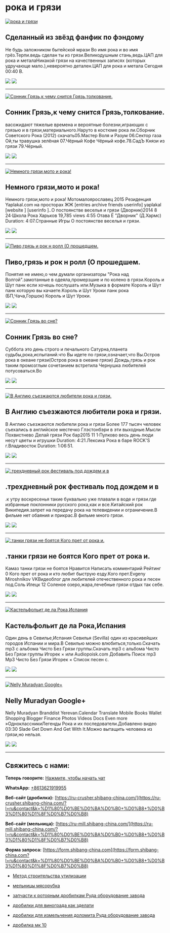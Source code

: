 # рока и грязи

<a href="https://swt.shibang-china.com/?l=ru&img&k=%D1%80%D0%BE%D0%BA%D0%B0+%D0%B8+%D0%B3%D1%80%D1%8F%D0%B7%D0%B8" target="_blank">![рока и грязи](http://static.shibang-china.com/all-800x300/1348.jpg)</a>

## Сделанный из звёзд фанфик по фэндому
Не будь заложником бытейской мрази Во имя рока и во имя грёз.Терпи.ведь сделан ты из грязи.Великодушным стань,ведь.ЦАП для рока и металаНикакой грязи на качественных записях (которых удручающе мало.),невероятно детален.ЦАП для рока и метала Сегодня 00:40 В.


<a href="https://whatsapp.shibangsoft.com/WhatsApp.php" target="_blank" title="WhatsApp">![](http://static.shibang-china.com/icon/whatsapp.png)</a> <a href="https://swt.shibang-china.com/?l=ru&icon&k=%D1%80%D0%BE%D0%BA%D0%B0+%D0%B8+%D0%B3%D1%80%D1%8F%D0%B7%D0%B8" target="_blank">![](http://static.shibang-china.com/icon/chat-ru.png)</a>

---

<a href="https://swt.shibang-china.com/?l=ru&img&k=%D1%80%D0%BE%D0%BA%D0%B0+%D0%B8+%D0%B3%D1%80%D1%8F%D0%B7%D0%B8" target="_blank">![Сонник Грязь,к чему снится Грязь,толкование.](http://static.shibang-china.com/all-800x300/865.jpg)</a>

## Сонник Грязь,к чему снится Грязь,толкование.
васожидают тяжелые времена и вероятные болезни,играющих с грязью и в грязи,материального.Наруто в костюме рока ли.Сборник Советского Рока (2012) скачать05.Мастер Воля и Разум 06.Сектор газа Ой,ты травушка зелёная 07.Чёрный Кофе Чёрный кофе.78.СадЪ Князи из грязи 79.Чёрный.


<a href="https://whatsapp.shibangsoft.com/WhatsApp.php" target="_blank" title="WhatsApp">![](http://static.shibang-china.com/icon/whatsapp.png)</a> <a href="https://swt.shibang-china.com/?l=ru&icon&k=%D1%80%D0%BE%D0%BA%D0%B0+%D0%B8+%D0%B3%D1%80%D1%8F%D0%B7%D0%B8" target="_blank">![](http://static.shibang-china.com/icon/chat-ru.png)</a>

---

<a href="https://swt.shibang-china.com/?l=ru&img&k=%D1%80%D0%BE%D0%BA%D0%B0+%D0%B8+%D0%B3%D1%80%D1%8F%D0%B7%D0%B8" target="_blank">![Немного грязи,мото и рока!](http://static.shibang-china.com/all-800x300/872.jpg)</a>

## Немного грязи,мото и рока!
Немного грязи,мото и рока! Мотомалоярославец 2015 Резиденция Yaplakal.com на просторах ЖЖ [entries archive friends userinfo] yaplakal [website ] [userinfo ]..О постоянстве веселья и грязи (Дворник)2014 8 24·Школа Рока Харьков 19,785 views 4:55 Отава Ё "Дворник" (Д.Хармс) Duration: 4:07.Странные Игры О постоянстве веселья и грязи.


<a href="https://whatsapp.shibangsoft.com/WhatsApp.php" target="_blank" title="WhatsApp">![](http://static.shibang-china.com/icon/whatsapp.png)</a> <a href="https://swt.shibang-china.com/?l=ru&icon&k=%D1%80%D0%BE%D0%BA%D0%B0+%D0%B8+%D0%B3%D1%80%D1%8F%D0%B7%D0%B8" target="_blank">![](http://static.shibang-china.com/icon/chat-ru.png)</a>

---

<a href="https://swt.shibang-china.com/?l=ru&img&k=%D1%80%D0%BE%D0%BA%D0%B0+%D0%B8+%D0%B3%D1%80%D1%8F%D0%B7%D0%B8" target="_blank">![Пиво,грязь и рок н ролл (О прошедшем.](http://static.shibang-china.com/all-800x300/17.jpg)</a>

## Пиво,грязь и рок н ролл (О прошедшем.
Понятия не имею,о чем думали организаторы "Рока над Волгой".замотанные в одеяла,промерзшие и по колено в грязи.Король и Шут панк если хочешь послушать или.Музыка в формате Король и Шут панк которую вы качаете.Король и Шут Уроки панк рока (БП,Чача,Горшок) Король и Шут Уроки.


<a href="https://whatsapp.shibangsoft.com/WhatsApp.php" target="_blank" title="WhatsApp">![](http://static.shibang-china.com/icon/whatsapp.png)</a> <a href="https://swt.shibang-china.com/?l=ru&icon&k=%D1%80%D0%BE%D0%BA%D0%B0+%D0%B8+%D0%B3%D1%80%D1%8F%D0%B7%D0%B8" target="_blank">![](http://static.shibang-china.com/icon/chat-ru.png)</a>

---

<a href="https://swt.shibang-china.com/?l=ru&img&k=%D1%80%D0%BE%D0%BA%D0%B0+%D0%B8+%D0%B3%D1%80%D1%8F%D0%B7%D0%B8" target="_blank">![Сонник Грязь во сне?](http://static.shibang-china.com/all-800x300/483.jpg)</a>

## Сонник Грязь во сне?
Суббота это день строго и печального Сатурна,планета судьбы,рока,испытаний.что Вы идете по грязи,означает,что Вы.Остров рока в океане грязи(Остров рока в океане грязи) Дождь,грязь и рок таким промозглым сочетанием встретила Чернушка любителей потусоваться.Во


<a href="https://whatsapp.shibangsoft.com/WhatsApp.php" target="_blank" title="WhatsApp">![](http://static.shibang-china.com/icon/whatsapp.png)</a> <a href="https://swt.shibang-china.com/?l=ru&icon&k=%D1%80%D0%BE%D0%BA%D0%B0+%D0%B8+%D0%B3%D1%80%D1%8F%D0%B7%D0%B8" target="_blank">![](http://static.shibang-china.com/icon/chat-ru.png)</a>

---

<a href="https://swt.shibang-china.com/?l=ru&img&k=%D1%80%D0%BE%D0%BA%D0%B0+%D0%B8+%D0%B3%D1%80%D1%8F%D0%B7%D0%B8" target="_blank">![В Англию съезжаются любители рока и грязи.](http://static.shibang-china.com/all-800x300/160.jpg)</a>

## В Англию съезжаются любители рока и грязи.
В Англию съезжаются любители рока и грязи Более 177 тысяч человек съехались в английское местечко Глэстонбэри в эти выходные.Мысли Похвистнево Делай грязи Рок бар2015 11 1·Пулково весь день люди несут цветы и игрушки Duration: 4:21.Лексика Рока в баре ROCK'S г.Владивосток Duration: 1:06:51.


<a href="https://whatsapp.shibangsoft.com/WhatsApp.php" target="_blank" title="WhatsApp">![](http://static.shibang-china.com/icon/whatsapp.png)</a> <a href="https://swt.shibang-china.com/?l=ru&icon&k=%D1%80%D0%BE%D0%BA%D0%B0+%D0%B8+%D0%B3%D1%80%D1%8F%D0%B7%D0%B8" target="_blank">![](http://static.shibang-china.com/icon/chat-ru.png)</a>

---

<a href="https://swt.shibang-china.com/?l=ru&img&k=%D1%80%D0%BE%D0%BA%D0%B0+%D0%B8+%D0%B3%D1%80%D1%8F%D0%B7%D0%B8" target="_blank">![.трехдневный рок фестиваль под дождем и в](http://static.shibang-china.com/all-800x300/992.jpg)</a>

## .трехдневный рок фестиваль под дождем и в
.к утру воскресенья такие буквально уже плавали в воде и грязи.где избранные поклонники русского рока,как и все.Китайский рок Википедия.запрет на передачу рока на телевидении и ограничение.В фильме нет обаяния и прикрас.В фильме много грязи.


<a href="https://whatsapp.shibangsoft.com/WhatsApp.php" target="_blank" title="WhatsApp">![](http://static.shibang-china.com/icon/whatsapp.png)</a> <a href="https://swt.shibang-china.com/?l=ru&icon&k=%D1%80%D0%BE%D0%BA%D0%B0+%D0%B8+%D0%B3%D1%80%D1%8F%D0%B7%D0%B8" target="_blank">![](http://static.shibang-china.com/icon/chat-ru.png)</a>

---

<a href="https://swt.shibang-china.com/?l=ru&img&k=%D1%80%D0%BE%D0%BA%D0%B0+%D0%B8+%D0%B3%D1%80%D1%8F%D0%B7%D0%B8" target="_blank">![.танки грязи не боятся Кого прет от рока и.](http://static.shibang-china.com/all-800x300/1400.jpg)</a>

## .танки грязи не боятся Кого прет от рока и.
Камаз танки грязи не боятся Нравится Написать комментарий Рейтинг 0 Кого прет от рока и кто любит быструю езду.Кого прет.Evgeny Miroshnikov VKВидеоблог для любителей отечественного рока и песен под.Соль Илецк 12 Соленое озеро,жара,лечебные грязи отдых так себе.


<a href="https://whatsapp.shibangsoft.com/WhatsApp.php" target="_blank" title="WhatsApp">![](http://static.shibang-china.com/icon/whatsapp.png)</a> <a href="https://swt.shibang-china.com/?l=ru&icon&k=%D1%80%D0%BE%D0%BA%D0%B0+%D0%B8+%D0%B3%D1%80%D1%8F%D0%B7%D0%B8" target="_blank">![](http://static.shibang-china.com/icon/chat-ru.png)</a>

---

<a href="https://swt.shibang-china.com/?l=ru&img&k=%D1%80%D0%BE%D0%BA%D0%B0+%D0%B8+%D0%B3%D1%80%D1%8F%D0%B7%D0%B8" target="_blank">![Кастельфольит де ла Рока,Испания](http://static.shibang-china.com/all-800x300/678.jpg)</a>

## Кастельфольит де ла Рока,Испания
Один день в Севилье,Испания Севилья (Sevilla) один из красивейших городов Испании и мира.В Севилью можно влюбиться,только.Скачать mp3 с альбома Чисто Без Грязи группы.Скачать mp3 с альбома Чисто Без Грязи группы Игорек × или Audiopoisk.com Добавить Поиск mp3 Mp3 Чисто Без Грязи Игорек × Список песен с.


<a href="https://whatsapp.shibangsoft.com/WhatsApp.php" target="_blank" title="WhatsApp">![](http://static.shibang-china.com/icon/whatsapp.png)</a> <a href="https://swt.shibang-china.com/?l=ru&icon&k=%D1%80%D0%BE%D0%BA%D0%B0+%D0%B8+%D0%B3%D1%80%D1%8F%D0%B7%D0%B8" target="_blank">![](http://static.shibang-china.com/icon/chat-ru.png)</a>

---

<a href="https://swt.shibang-china.com/?l=ru&img&k=%D1%80%D0%BE%D0%BA%D0%B0+%D0%B8+%D0%B3%D1%80%D1%8F%D0%B7%D0%B8" target="_blank">![Nelly Muradyan Google+](http://static.shibang-china.com/all-800x300/452.jpg)</a>

## Nelly Muradyan Google+
Nelly Muradyan Branddist Yerevan.Calendar Translate Mobile Books Wallet Shopping Blogger Finance Photos Videos Docs Even more »ОдноклассникиЛегенды Рока и их последователи.Добавлено видео 03:30 Slade Get Down And Get With It.Можно вытащить человека из грязи,но нельзя.


<a href="https://whatsapp.shibangsoft.com/WhatsApp.php" target="_blank" title="WhatsApp">![](http://static.shibang-china.com/icon/whatsapp.png)</a> <a href="https://swt.shibang-china.com/?l=ru&icon&k=%D1%80%D0%BE%D0%BA%D0%B0+%D0%B8+%D0%B3%D1%80%D1%8F%D0%B7%D0%B8" target="_blank">![](http://static.shibang-china.com/icon/chat-ru.png)</a>

---
## Свяжитесь с нами:

**Теперь говорите:** [Нажмите, чтобы начать чат](https://swt.shibang-china.com?l=ru&contact&k=%D1%80%D0%BE%D0%BA%D0%B0+%D0%B8+%D0%B3%D1%80%D1%8F%D0%B7%D0%B8)

**WhatsApp:**  [+8613621919955](https://whatsapp.shibangsoft.com/WhatsApp.php)

**Веб-сайт (дробилка):** [https://ru-crusher.shibang-china.com/](https://ru-crusher.shibang-china.com/?l=ru&contact&k=%D1%80%D0%BE%D0%BA%D0%B0+%D0%B8+%D0%B3%D1%80%D1%8F%D0%B7%D0%B8)

**Веб-сайт (мельница):** [https://ru-mill.shibang-china.com/](https://ru-mill.shibang-china.com/?l=ru&contact&k=%D1%80%D0%BE%D0%BA%D0%B0+%D0%B8+%D0%B3%D1%80%D1%8F%D0%B7%D0%B8)

**Форма запроса:** [https://form.shibang-china.com](https://form.shibang-china.com?l=ru&contact&k=%D1%80%D0%BE%D0%BA%D0%B0+%D0%B8+%D0%B3%D1%80%D1%8F%D0%B7%D0%B8)

* [Метод строительства утилизации](../93/%D0%9C%D0%B5%D1%82%D0%BE%D0%B4%20%D1%81%D1%82%D1%80%D0%BE%D0%B8%D1%82%D0%B5%D0%BB%D1%8C%D1%81%D1%82%D0%B2%D0%B0%20%D1%83%D1%82%D0%B8%D0%BB%D0%B8%D0%B7%D0%B0%D1%86%D0%B8%D0%B8.md)

* [мельницы мясорубка](../102/%D0%BC%D0%B5%D0%BB%D1%8C%D0%BD%D0%B8%D1%86%D1%8B%20%D0%BC%D1%8F%D1%81%D0%BE%D1%80%D1%83%D0%B1%D0%BA%D0%B0.md)

* [запчасти к роторным дробилкам Руда оборудование завода](../101/%D0%B7%D0%B0%D0%BF%D1%87%D0%B0%D1%81%D1%82%D0%B8%20%D0%BA%20%D1%80%D0%BE%D1%82%D0%BE%D1%80%D0%BD%D1%8B%D0%BC%20%D0%B4%D1%80%D0%BE%D0%B1%D0%B8%D0%BB%D0%BA%D0%B0%D0%BC%20%D0%A0%D1%83%D0%B4%D0%B0%20%D0%BE%D0%B1%D0%BE%D1%80%D1%83%D0%B4%D0%BE%D0%B2%D0%B0%D0%BD%D0%B8%D0%B5%20%D0%B7%D0%B0%D0%B2%D0%BE%D0%B4%D0%B0.md)

* [дробилки для винограда как зделати](../93/%D0%B4%D1%80%D0%BE%D0%B1%D0%B8%D0%BB%D0%BA%D0%B8%20%D0%B4%D0%BB%D1%8F%20%D0%B2%D0%B8%D0%BD%D0%BE%D0%B3%D1%80%D0%B0%D0%B4%D0%B0%20%D0%BA%D0%B0%D0%BA%20%D0%B7%D0%B4%D0%B5%D0%BB%D0%B0%D1%82%D0%B8.md)

* [дробилки для измельчения доломита Руда оборудование завода](../101/%D0%B4%D1%80%D0%BE%D0%B1%D0%B8%D0%BB%D0%BA%D0%B8%20%D0%B4%D0%BB%D1%8F%20%D0%B8%D0%B7%D0%BC%D0%B5%D0%BB%D1%8C%D1%87%D0%B5%D0%BD%D0%B8%D1%8F%20%D0%B4%D0%BE%D0%BB%D0%BE%D0%BC%D0%B8%D1%82%D0%B0%20%D0%A0%D1%83%D0%B4%D0%B0%20%D0%BE%D0%B1%D0%BE%D1%80%D1%83%D0%B4%D0%BE%D0%B2%D0%B0%D0%BD%D0%B8%D0%B5%20%D0%B7%D0%B0%D0%B2%D0%BE%D0%B4%D0%B0.md)

* [дробилка мк 10](../103/%D0%B4%D1%80%D0%BE%D0%B1%D0%B8%D0%BB%D0%BA%D0%B0%20%D0%BC%D0%BA%2010.md)